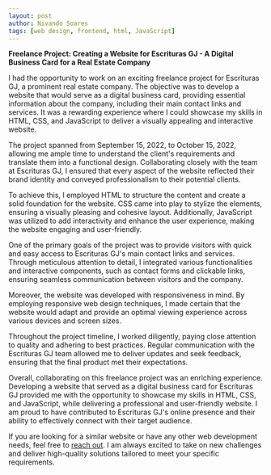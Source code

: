 ```yaml
---
layout: post
author: Nivando Soares
tags: [web design, frontend, html, JavaScript]
---
```

**Freelance Project: Creating a Website for Escrituras GJ - A Digital Business Card for a Real Estate Company**

I had the opportunity to work on an exciting freelance project for Escrituras GJ, a prominent real estate company. The objective was to develop a website that would serve as a digital business card, providing essential information about the company, including their main contact links and services. It was a rewarding experience where I could showcase my skills in HTML, CSS, and JavaScript to deliver a visually appealing and interactive website.

The project spanned from September 15, 2022, to October 15, 2022, allowing me ample time to understand the client's requirements and translate them into a functional design. Collaborating closely with the team at Escrituras GJ, I ensured that every aspect of the website reflected their brand identity and conveyed professionalism to their potential clients.

To achieve this, I employed HTML to structure the content and create a solid foundation for the website. CSS came into play to stylize the elements, ensuring a visually pleasing and cohesive layout. Additionally, JavaScript was utilized to add interactivity and enhance the user experience, making the website engaging and user-friendly.

One of the primary goals of the project was to provide visitors with quick and easy access to Escrituras GJ's main contact links and services. Through meticulous attention to detail, I integrated various functionalities and interactive components, such as contact forms and clickable links, ensuring seamless communication between visitors and the company.

Moreover, the website was developed with responsiveness in mind. By employing responsive web design techniques, I made certain that the website would adapt and provide an optimal viewing experience across various devices and screen sizes.

Throughout the project timeline, I worked diligently, paying close attention to quality and adhering to best practices. Regular communication with the Escrituras GJ team allowed me to deliver updates and seek feedback, ensuring that the final product met their expectations.

Overall, collaborating on this freelance project was an enriching experience. Developing a website that served as a digital business card for Escrituras GJ provided me with the opportunity to showcase my skills in HTML, CSS, and JavaScript, while delivering a professional and user-friendly website. I am proud to have contributed to Escrituras GJ's online presence and their ability to effectively connect with their target audience.

If you are looking for a similar website or have any other web development needs, feel free to [reach out](mailto:sidvandoni@gmail.com). I am always excited to take on new challenges and deliver high-quality solutions tailored to meet your specific requirements.
